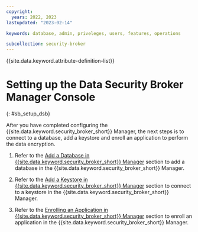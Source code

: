 ```yaml
---
copyright:
  years: 2022, 2023
lastupdated: "2023-02-14"

keywords: database, admin, priveleges, users, features, operations

subcollection: security-broker
---
```


{{site.data.keyword.attribute-definition-list}}

# Setting up the Data Security Broker Manager Console
{: #sb_setup_dsb}

After you have completed configuring the {{site.data.keyword.security_broker_short}} Manager, the next steps is to connect to a database, add a keystore and enroll an application to perform the data encryption.

1. Refer to the [Add a Database in {{site.data.keyword.security_broker_short}} Manager](/docs/security-broker?topic=security-broker-sb_add_db) section to add a database in the {{site.data.keyword.security_broker_short}} Manager.

2. Refer to the [Add a Keystore in {{site.data.keyword.security_broker_short}} Manager](/docs/security-broker?topic=security-broker-sb_add_keystore) section to connect to a keystore in the {{site.data.keyword.security_broker_short}} Manager.

3. Refer to the [Enrolling an Application in {{site.data.keyword.security_broker_short}} Manager](/docs/security-broker?topic=security-broker-sb_enroll_app) section to enroll an application in the {{site.data.keyword.security_broker_short}} Manager.


